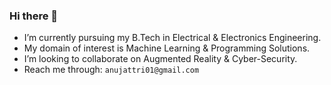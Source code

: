 ### Hi there 👋


* I’m currently pursuing my B.Tech in Electrical & Electronics Engineering.
* My domain of interest is Machine Learning & Programming Solutions.
* I’m looking to collaborate on Augmented Reality & Cyber-Security.
* Reach me through: `anujattri01@gmail.com`
